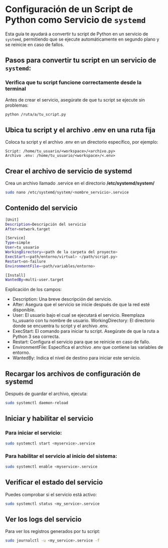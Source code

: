 # Configuración de un Script de Python como Servicio de `systemd`

Esta guía te ayudará a convertir tu script de Python en un servicio de `systemd`, permitiendo que se ejecute automáticamente en segundo plano y se reinicie en caso de fallos.

## Pasos para convertir tu script en un servicio de `systemd`:

### Verifica que tu script funcione correctamente desde la terminal

Antes de crear el servicio, asegúrate de que tu script se ejecute sin problemas:

```bash
python /ruta/a/tu_script.py
```

## Ubica tu script y el archivo .env en una ruta fija

Coloca tu script y el archivo .env en un directorio específico, por ejemplo:

    Script: /home/tu_usuario/<workspace>/<archivo.py>
    Archivo .env: /home/tu_usuario/<workspace>/<.env>

## Crear el archivo de servicio de systemd

Crea un archivo llamado <myservice>.service en el directorio **/etc/systemd/system/**
```bash
sudo nano /etc/systemd/system/<nombre_servicio>.service
```

## Contenido del servicio
```bash
[Unit]
Description=Descripción del servicio
After=network.target

[Service]
Type=simple
User=tu_usuario
WorkingDirectory=<path de la carpeta del proyecto>
ExecStart=<path/entorno/virtual> </path/script.py>
Restart=on-failure
EnvironmentFile=<path/variables/entorno>

[Install]
WantedBy=multi-user.target
```

Explicación de los campos:
- Description: Una breve descripción del servicio.
- After: Asegura que el servicio se inicie después de que la red esté disponible.
- User: El usuario bajo el cual se ejecutará el servicio. Reemplaza tu_usuario con tu nombre de usuario.
    WorkingDirectory: El directorio donde se encuentra tu script y el archivo .env.
- ExecStart: El comando para iniciar tu script. Asegúrate de que la ruta a Python 3 sea correcta.
- Restart: Configura el servicio para que se reinicie en caso de fallo.
- EnvironmentFile: Especifica el archivo .env que contiene las variables de entorno.
- WantedBy: Indica el nivel de destino para iniciar este servicio.


## Recargar los archivos de configuración de systemd

Después de guardar el archivo, ejecuta:
```bash
sudo systemctl daemon-reload
```

## Iniciar y habilitar el servicio
### Para iniciar el servicio:
```bash
sudo systemctl start <myservice>.service
```
### Para habilitar el servicio al inicio del sistema:
```bash
sudo systemctl enable <myservice>.service
```


## Verificar el estado del servicio
Puedes comprobar si el servicio está activo:
```bash 
sudo systemctl status <my_service>.service
```

## Ver los logs del servicio
Para ver los registros generados por tu script:
```bash 
sudo journalctl -u <my_service>.service -f
```
